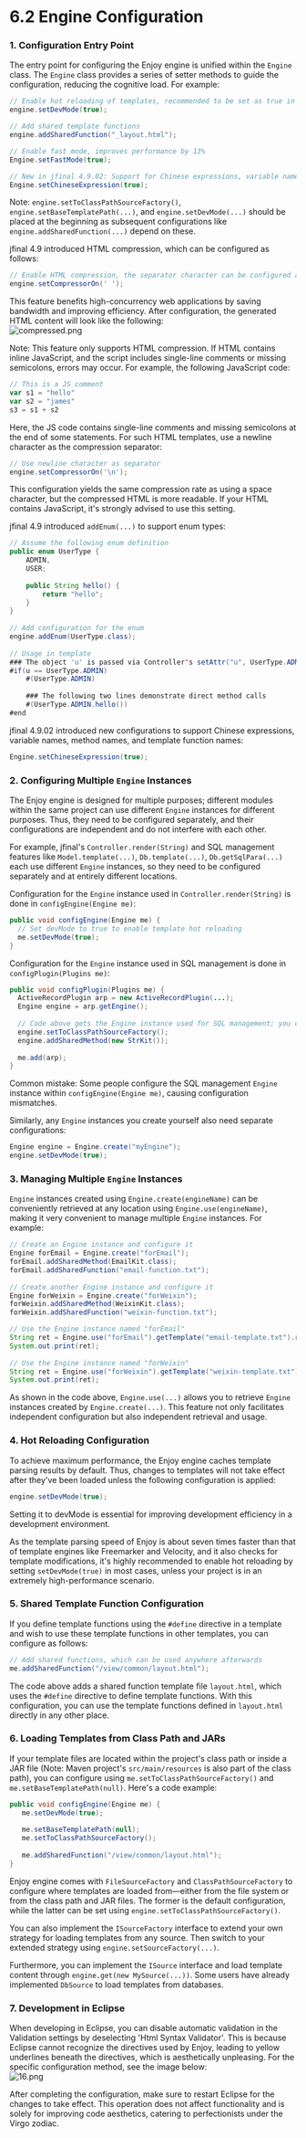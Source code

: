 # 6.2 Engine Configuration
### 1. Configuration Entry Point
The entry point for configuring the Enjoy engine is unified within the `Engine` class. The `Engine` class provides a series of setter methods to guide the configuration, reducing the cognitive load. For example:

```java
// Enable hot reloading of templates, recommended to be set as true in most production environments, unless in extreme high-performance scenarios.
engine.setDevMode(true);

// Add shared template functions
engine.addSharedFunction("_layout.html");

// Enable fast mode, improves performance by 13%
Engine.setFastMode(true);

// New in jfinal 4.9.02: Support for Chinese expressions, variable names, method names, and template function names.
Engine.setChineseExpression(true);
```

Note: `engine.setToClassPathSourceFactory()`, `engine.setBaseTemplatePath(...)`, and `engine.setDevMode(...)` should be placed at the beginning as subsequent configurations like `engine.addSharedFunction(...)` depend on these.

jfinal 4.9 introduced HTML compression, which can be configured as follows:

```java
// Enable HTML compression, the separator character can be configured as '\n' or ' '
engine.setCompressorOn(' ');
```

This feature benefits high-concurrency web applications by saving bandwidth and improving efficiency. After configuration, the generated HTML content will look like the following:  
![compressed.png](/6.2/1_20200529195957.png)

Note: This feature only supports HTML compression. If HTML contains inline JavaScript, and the script includes single-line comments or missing semicolons, errors may occur. For example, the following JavaScript code:

```javascript
// This is a JS comment
var s1 = "hello"
var s2 = "james"
s3 = s1 + s2
```

Here, the JS code contains single-line comments and missing semicolons at the end of some statements. For such HTML templates, use a newline character as the compression separator:

```java
// Use newline character as separator
engine.setCompressorOn('\n');
```

This configuration yields the same compression rate as using a space character, but the compressed HTML is more readable. If your HTML contains JavaScript, it's strongly advised to use this setting.

jfinal 4.9 introduced `addEnum(...)` to support enum types:

```java
// Assume the following enum definition
public enum UserType {
    ADMIN,
    USER;
    
    public String hello() {
        return "hello";
    }
}
        
// Add configuration for the enum
engine.addEnum(UserType.class);
 
// Usage in template
### The object 'u' is passed via Controller's setAttr("u", UserType.ADMIN)
#if(u == UserType.ADMIN)
    #(UserType.ADMIN)
 
    ### The following two lines demonstrate direct method calls
    #(UserType.ADMIN.hello())   
#end
```

jfinal 4.9.02 introduced new configurations to support Chinese expressions, variable names, method names, and template function names:

```java
Engine.setChineseExpression(true);
```

### 2. Configuring Multiple `Engine` Instances
The Enjoy engine is designed for multiple purposes; different modules within the same project can use different `Engine` instances for different purposes. Thus, they need to be configured separately, and their configurations are independent and do not interfere with each other.

For example, jfinal's `Controller.render(String)` and SQL management features like `Model.template(...)`, `Db.template(...)`, `Db.getSqlPara(...)` each use different `Engine` instances, so they need to be configured separately and at entirely different locations.

Configuration for the `Engine` instance used in `Controller.render(String)` is done in `configEngine(Engine me)`:

```java
public void configEngine(Engine me) {
  // Set devMode to true to enable template hot reloading
  me.setDevMode(true);
}
```

Configuration for the `Engine` instance used in SQL management is done in `configPlugin(Plugins me)`:

```java
public void configPlugin(Plugins me) {
  ActiveRecordPlugin arp = new ActiveRecordPlugin(...);
  Engine engine = arp.getEngine();
  
  // Code above gets the Engine instance used for SQL management; you can start configuring it now.
  engine.setToClassPathSourceFactory();
  engine.addSharedMethod(new StrKit());
  
  me.add(arp);
}
```

Common mistake: Some people configure the SQL management `Engine` instance within `configEngine(Engine me)`, causing configuration mismatches.

Similarly, any `Engine` instances you create yourself also need separate configurations:

```java
Engine engine = Engine.create("myEngine");
engine.setDevMode(true);
```

### 3. Managing Multiple `Engine` Instances
`Engine` instances created using `Engine.create(engineName)` can be conveniently retrieved at any location using `Engine.use(engineName)`, making it very convenient to manage multiple `Engine` instances. For example:

```java
// Create an Engine instance and configure it
Engine forEmail = Engine.create("forEmail");
forEmail.addSharedMethod(EmailKit.class);
forEmail.addSharedFunction("email-function.txt");
 
// Create another Engine instance and configure it
Engine forWeixin = Engine.create("forWeixin");
forWeixin.addSharedMethod(WeixinKit.class);
forWeixin.addSharedFunction("weixin-function.txt");

// Use the Engine instance named "forEmail"
String ret = Engine.use("forEmail").getTemplate("email-template.txt").renderToString(...);
System.out.print(ret);
 
// Use the Engine instance named "forWeixin"
String ret = Engine.use("forWeixin").getTemplate("weixin-template.txt").renderToString(...);
System.out.print(ret);
```

As shown in the code above, `Engine.use(...)` allows you to retrieve `Engine` instances created by `Engine.create(...)`. This feature not only facilitates independent configuration but also independent retrieval and usage.

### 4. Hot Reloading Configuration
To achieve maximum performance, the Enjoy engine caches template parsing results by default. Thus, changes to templates will not take effect after they've been loaded unless the following configuration is applied:

```java
engine.setDevMode(true);
```

Setting it to devMode is essential for improving development efficiency in a development environment.

As the template parsing speed of Enjoy is about seven times faster than that of template engines like Freemarker and Velocity, and it also checks for template modifications, it's highly recommended to enable hot reloading by setting `setDevMode(true)` in most cases, unless your project is in an extremely high-performance scenario.

### 5. Shared Template Function Configuration
If you define template functions using the `#define` directive in a template and wish to use these template functions in other templates, you can configure as follows:

```java
// Add shared functions, which can be used anywhere afterwards
me.addSharedFunction("/view/common/layout.html");
```

The code above adds a shared function template file `layout.html`, which uses the `#define` directive to define template functions. With this configuration, you can use the template functions defined in `layout.html` directly in any other place.

### 6. Loading Templates from Class Path and JARs
If your template files are located within the project's class path or inside a JAR file (Note: Maven project's `src/main/resources` is also part of the class path), you can configure using `me.setToClassPathSourceFactory()` and `me.setBaseTemplatePath(null)`. Here's a code example:

```java
public void configEngine(Engine me) {
   me.setDevMode(true);
 
   me.setBaseTemplatePath(null);
   me.setToClassPathSourceFactory();
 
   me.addSharedFunction("/view/common/layout.html");
}
```

Enjoy engine comes with `FileSourceFactory` and `ClassPathSourceFactory` to configure where templates are loaded from—either from the file system or from the class path and JAR files. The former is the default configuration, while the latter can be set using `engine.setToClassPathSourceFactory()`.

You can also implement the `ISourceFactory` interface to extend your own strategy for loading templates from any source. Then switch to your extended strategy using `engine.setSourceFactory(...)`.

Furthermore, you can implement the `ISource` interface and load template content through `engine.get(new MySource(...))`. Some users have already implemented `DbSource` to load templates from databases.

### 7. Development in Eclipse
When developing in Eclipse, you can disable automatic validation in the Validation settings by deselecting 'Html Syntax Validator'. This is because Eclipse cannot recognize the directives used by Enjoy, leading to yellow underlines beneath the directives, which is aesthetically unpleasing. For the specific configuration method, see the image below:  
![16.png](/6.2/1_20180115001833.png)

After completing the configuration, make sure to restart Eclipse for the changes to take effect. This operation does not affect functionality and is solely for improving code aesthetics, catering to perfectionists under the Virgo zodiac.
